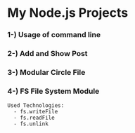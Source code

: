 # My Node.js Projects

  ### 1-) Usage of command line

  ### 2-) Add and Show Post

  ### 3-) Modular Circle File

  ### 4-) FS File System Module
    Used Technologies:
      - fs.writeFile
      - fs.readFile
      - fs.unlink


